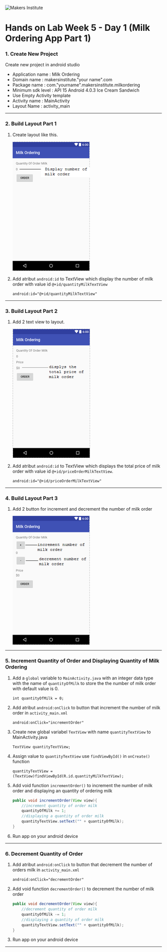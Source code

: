 ![Makers Institute](https://makersinstitute.id/img/logo-makersinstitute.png)

# Hands on Lab Week 5 - Day 1 (Milk Ordering App Part 1)

### <a name="lab11"></a>1. Create New Project
Create new project in android studio
- Application name  : Milk Ordering
- Domain name       : makersinstitute."your name".com
- Package name      : com."yourname".makersinstitute.milkordering
- Minimum sdk level : API 15 Android 4.0.3 Ice Cream Sandwich
- Use Empty Activity template
- Activity name     : MainActivity
- Layout Name       : activity_main

---

### <a name="lab12"></a>2. Build Layout Part 1
1. Create layout like this.

    ![Gambar 1](../images/w5d1%20-%201.PNG)
2. Add atribut `android:id` to TextView which display the number of milk order with value id `@+id/quantityMilkTextView`
    ```
    android:id="@+id/quantityMilkTextView"
    ```
    
---

### <a name="lab13"></a>3. Build Layout Part 2

1. Add 2 text view to layout. 

    ![Gambar 2](../images/w5d1%20-%202.PNG)
2. Add atribut `android:id` to TextView which displays the total price of milk order with value id `@+id/priceOrderMilkTextView`. 
    ```
    android:id="@+id/priceOrderMilkTextView"
    ```

---

### <a name="lab14"></a>4. Build Layout Part 3

1. Add 2 button for increment and decrement the number of milk order

    ![Gambar 3](../images/w5d1%20-%203.PNG)

---

### <a name="lab15"></a>5. Increment Quantity of Order and Displaying Quantity of Milk Ordering 

1. Add a `global` variable to `MainActivity.java` with an integer data type with the name of `quantityOfMilk` to store the the number of milk order with default value is 0. 
    ```
    int quantityOfMilk = 0;
    ```

2. Add atribut `android:onClick` to button that increment the number of milk order in `activity_main.xml` 
    ```
    android:onClick="incrementOrder"
    ```

3. Create new global variabel `TextView` with name `quantityTextView` to MainActivity.java
    ```
    TextView quantityTextView;
    ```

4. Assign value to `quantityTextView` use `findViewById()` in `onCreate()` function 
    ```
    quantityTextView = (TextView)findViewById(R.id.quantityMilkTextView);
    ``` 

5. Add void function `incrementOrder()` to increment the number of milk order and displaying an quantity of ordering milk 
    ```Java
    public void incrementOrder(View view){
        //increment quantity of order milk
        quantityOfMilk += 1;
        //displaying a quantity of order milk
        quantityTextView.setText("" + quantityOfMilk);
    }
    ``` 

6. Run app on your android device 

---

### <a name="lab15"></a>6. Decrement Quantity of Order  
1. Add atribut `android:onClick` to button that decrement the number of orders milk in `activity_main.xml` 
    ```
    android:onClick="decrementOrder"
    ``` 

2. Add void function `decrementOrder()` to decrement the number of milk order 
    ```Java
    public void decrementOrder(View view){
        //decrement quantity of order milk
        quantityOfMilk -= 1;
        //displaying a quantity of order milk
        quantityTextView.setText("" + quantityOfMilk);
    }
    ```

3. Run app on your android device 

---















